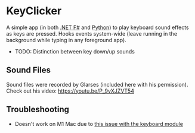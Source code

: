 # KeyClicker

A simple app (in both [.NET F#](Program.fs) and [Python](KeyClicker.py)) to play keyboard sound effects as keys are pressed. Hooks events system-wide (leave running in the background while typing in any foreground app).

- TODO: Distinction between key down/up sounds

## Sound Files

Sound files were recorded by Glarses (included here with his permission).
Check out his video: https://youtu.be/P_9vXJZVT54

## Troubleshooting

- Doesn't work on M1 Mac due to [this issue with the keyboard module](https://github.com/boppreh/keyboard/issues/521)
